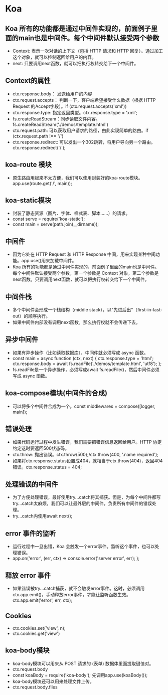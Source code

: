 # Koa

## Koa 所有的功能都是通过中间件实现的，前面例子里面的main也是中间件。每个中间件默认接受两个参数

* Context: 表示一次对话的上下文（包括 HTTP 请求和 HTTP 回复）。通过加工这个对象，就可以控制返回给用户的内容。
* next: 只要调用next函数，就可以把执行权转交给下一个中间件。

## Context的属性

* ctx.response.body： 发送给用户的内容
* ctx.request.accepts： 判断一下，客户端希望接受什么数据（根据 HTTP Request 的Accept字段）。if \(ctx.request.accepts\('xml'\)\)
* ctx.response.type: 指定返回类型。ctx.response.type = 'xml';
* fs.createReadStream：同步读取文件内容。fs.createReadStream\('./demos/template.html'\)
* ctx.request.path: 可以获取用户请求的路径，由此实现简单的路由。if \(ctx.request.path !== '/'\)
* ctx.response.redirect: 可以发出一个302跳转，将用户导向另一个路由。ctx.response.redirect\('/'\);

## koa-route 模块

* 原生路由用起来不太方便，我们可以使用封装好的koa-route模块。app.use\(route.get\('/', main\)\);

## koa-static模块

* 封装了静态资源（图片、字体、样式表、脚本......）的请求。
* const serve = require\('koa-static'\);
* const main = serve\(path.join\(\_\_dirname\)\);

## 中间件

* 因为它处在 HTTP Request 和 HTTP Response 中间，用来实现某种中间功能。app.use\(\)用来加载中间件。
* Koa 所有的功能都是通过中间件实现的，前面例子里面的main也是中间件。每个中间件默认接受两个参数，第一个参数是 Context 对象，第二个参数是next函数。只要调用next函数，就可以把执行权转交给下一个中间件。

## 中间件栈

* 多个中间件会形成一个栈结构（middle stack），以"先进后出"（first-in-last-out）的顺序执行。
* 如果中间件内部没有调用next函数，那么执行权就不会传递下去。

## 异步中间件

* 如果有异步操作（比如读取数据库），中间件就必须写成 async 函数。
* const main = async function \(ctx, next\) { ctx.response.type = 'html'; ctx.response.body = await fs.readFile\('./demos/template.html', 'utf8'\); };
* fs.readFile是一个异步操作，必须写成await fs.readFile\(\)，然后中间件必须写成 async 函数。

## koa-compose模块\(中间件的合成\)

* 可以将多个中间件合成为一个。const middlewares = compose\(\[logger, main\]\);

## 错误处理

* 如果代码运行过程中发生错误，我们需要把错误信息返回给用户。HTTP 协定约定这时要返回500状态码。
* ctx.throw: 抛出错误。ctx.throw\(500\);/ctx.throw\(400, '.name required'\);
* 如果将ctx.response.status设置成404，就相当于ctx.throw\(404\)，返回404错误。ctx.response.status = 404;

## 处理错误的中间件

* 为了方便处理错误，最好使用try...catch将其捕获。但是，为每个中间件都写try...catch太麻烦，我们可以让最外层的中间件，负责所有中间件的错误处理。
* try...catch内使用await next\(\);

## error 事件的监听

* 运行过程中一旦出错，Koa 会触发一个error事件。监听这个事件，也可以处理错误。
* app.on\('error', \(err, ctx\) =&gt; console.error\('server error', err\); \);

## 释放 error 事件

* 如果错误被try...catch捕获，就不会触发error事件。这时，必须调用ctx.app.emit\(\)，手动释放error事件，才能让监听函数生效。ctx.app.emit\('error', err, ctx\);

## Cookies

* ctx.cookies.set\('view', n\);
* ctx.cookies.get\('view'\)

## koa-body模块

* koa-body模块可以用来从 POST 请求的 \(表单\) 数据体里面提取键值对。
* ctx.request.body
* const koaBody = require\('koa-body'\); 先调用app.use\(koaBody\(\)\);
* koa-body模块还可以用来处理文件上传。
* ctx.request.body.files

